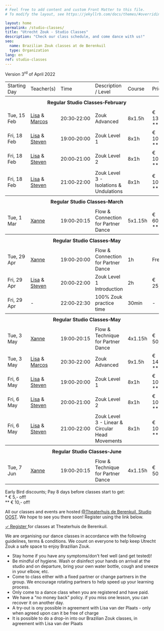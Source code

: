 ```yaml
---
# Feel free to add content and custom Front Matter to this file.
# To modify the layout, see https://jekyllrb.com/docs/themes/#overriding-theme-defaults

layout: home
permalink: /studio-classes/
title: "Utrecht Zouk - Studio Classes"
description: "Check our class schedule, and come dance with us!"
seo:
  name: Brazilian Zouk classes at de Berenkuil
  type: Organization
lang: en
ref: studio-classes
---
```


Version 3<sup>rd</sup> of April 2022

<table id="schedule">
<tbody>

<tr>
  <td>Starting Day</td>
  <td>Teacher(s)</td>
  <td>Time</td>
  <td>Description / Level</td>
  <td>Course</td>
  <td style="width:60px">Price</td>
</tr>

<tr style="height: 40px;">
  <th colspan="9">Regular Studio Classes&#8209;February</th>
</tr>

<tr>
  <td>Tue, 15 Feb</td>
  <td>
    <a href="/about#lisa">Lisa</a>
    &
    <a href="/about#marcos">Marcos</a>
  </td>
  <td>20:30&#8209;22:00</td>
  <td>Zouk Advanced</td>
  <td>8x1.5h</td>
  <td>€ 130,-&ast;&ast;</td>
</tr>

<tr>
  <td>Fri, 18 Feb</td>
  <td>
    <a href="/about#lisa">Lisa</a>
    &
    <a href="/about#steven">Steven</a>
  </td>
  <td>19:00&#8209;20:00</td>
  <td>Zouk Level 1</td>
  <td>8x1h</td>
  <td>€ 100,-&ast;&ast;</td>
</tr>

<tr>
  <td>Fri, 18 Feb</td>
  <td>
    <a href="/about#lisa">Lisa</a>
    &
    <a href="/about#steven">Steven</a>
  </td>
  <td>20:00&#8209;21:00</td>
  <td>Zouk Level 2</td>
  <td>8x1h</td>
  <td>€ 100,-&ast;&ast;</td>
</tr>

<tr>
  <td>Fri, 18 Feb</td>
  <td>
    <a href="/about#lisa">Lisa</a>
    &
    <a href="/about#steven">Steven</a>
  </td>
  <td>21:00&#8209;22:00</td>
  <td>Zouk Level 3 - Isolations & Undulations</td>
  <td>8x1h</td>
  <td>€ 100,-&ast;&ast;</td>
</tr>

<tr style="height: 40px;">
  <th colspan="9">Regular Studio Classes&#8209;March</th>
</tr>

<tr>
  <td>Tue, 1 Mar</td>
  <td><a href="/about#xanne">Xanne</a></td>
  <td>19:00&#8209;20:15</td>
  <td>Flow & Connection for Partner Dance</td>
  <td>5x1.15h</td>
  <td>€ 60,-&ast;&ast;</td>
</tr>

<tr style="height: 40px;">
  <th colspan="9">Regular Studio Classes&#8209;May</th>
</tr>

<tr>
  <td>Tue, 29 Apr</td>
  <td><a href="/about#xanne">Xanne</a></td>
  <td>19:00&#8209;20:00</td>
  <td>Flow & Connection for Partner Dance</td>
  <td>1h</td>
  <td>Free</td>
</tr>
<tr>
  <td>Fri, 29 Apr</td>
  <td>
    <a href="/about#lisa">Lisa</a>
    &
    <a href="/about#steven">Steven</a>
  </td>
  <td>20:00&#8209;22:00</td>
  <td>Zouk Level 1 Introduction</td>
  <td>2h</td>
  <td>€ 25,-</td>
</tr>
<tr>
  <td>Fri, 29 Apr</td>
  <td>
    -
  </td>
  <td>22:00&#8209;22:30</td>
  <td>100% Zouk practice time</td>
  <td>30min</td>
  <td>-</td>
</tr>
  
<tr style="height: 40px;">
  <th colspan="9">Regular Studio Classes&#8209;May</th>
</tr>

<tr>
  <td>Tue, 3 May</td>
  <td><a href="/about#xanne">Xanne</a></td>
  <td>19:00&#8209;20:15</td>
  <td>Flow & Technique for Partner Dance</td>
  <td>4x1.15h</td>
  <td>€ 50,-&ast;</td>
</tr>

<tr>
  <td>Tue, 3 May</td>
  <td>
    <a href="/about#lisa">Lisa</a>
    &
    <a href="/about#marcos">Marcos</a>
  </td>
  <td>20:30&#8209;22:00</td>
  <td>Zouk Advanced</td>
  <td>9x1.5h</td>
  <td>€ 145,-&ast;&ast;</td>
</tr>

<tr>
  <td>Fri, 6 May</td>
  <td>
    <a href="/about#lisa">Lisa</a>
    &
    <a href="/about#steven">Steven</a>
  </td>
  <td>19:00&#8209;20:00</td>
  <td>Zouk Level 1</td>
  <td>8x1h</td>
  <td>€ 100,-&ast;&ast;</td>
</tr>

<tr>
  <td>Fri, 6 May</td>
  <td>
    <a href="/about#lisa">Lisa</a>
    &
    <a href="/about#steven">Steven</a>
  </td>
  <td>20:00&#8209;21:00</td>
  <td>Zouk Level 2</td>
  <td>8x1h</td>
  <td>€ 100,-&ast;&ast;</td>
</tr>

<tr>
  <td>Fri, 6 May</td>
  <td>
    <a href="/about#lisa">Lisa</a>
    &
    <a href="/about#steven">Steven</a>
  </td>
  <td>21:00&#8209;22:00</td>
  <td>Zouk Level 3 - Linear & Circular Head Movements</td>
  <td>8x1h</td>
  <td>€ 100,-&ast;&ast;</td>
</tr>

<tr style="height: 40px;">
  <th colspan="9">Regular Studio Classes&#8209;June</th>
</tr>

<tr>
  <td>Tue, 7 Jun</td>
  <td><a href="/about#xanne">Xanne</a></td>
  <td>19:00&#8209;20:15</td>
  <td>Flow & Technique for Partner Dance</td>
  <td>4x1.15h</td>
  <td>€ 50,-&ast;</td>
</tr>

</tbody>
</table>

Early Bird discounts; Pay 8 days before classes start to get:
<br/>
\* € 5,- off!
<br/>
\*\* € 10,- off!

All our classes and events are hosted
<a href='https://goo.gl/maps/86Nr5hmZY3mu5sVP6'>@Theaterhuis de Berenkuil, Studio OOST</a>.
We hope to see you there soon! Register using the link below.

<a
  class="button"
  target="_blank"
  href="https://www.ledenbeheer.be/public/459278">
  ✓ Register
</a>
for classes at Theaterhuis de Berenkuil.

We are organising our dance classes in accordance with the following guidelines,
terms & conditions.
We count on everyone to help keep Utrecht Zouk a safe space to enjoy Brazilian Zouk.

* Stay home if you have any symptoms/don’t feel well (and get tested)!
* Be mindful of hygiene. Wash or disinfect your hands on arrival at the studio and on departure, bring your own water bottle, cough and sneeze in your elbow, etc.
* Come to class either with a fixed partner or change partners in the group. We encourage rotating partners to help speed up your learning process.
* Only come to a dance class when you are registered and have paid.
* We have a "no money back" policy. if you miss one lesson, you can recover it on another day.
* A try-out is ony possible in agreement with Lisa van der Plaats - only when agreed upon can it be free of charge
* It is possible to do a drop-in into our Brazilian Zouk classes, in agreement with Lisa van der Plaats
